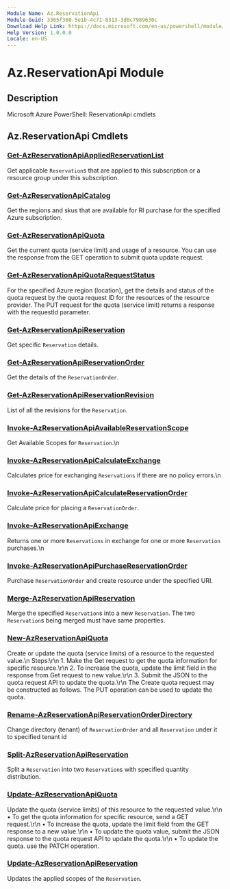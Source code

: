 ```yaml
---
Module Name: Az.ReservationApi
Module Guid: 3365f360-5e1b-4c71-8313-3d0c7989630c
Download Help Link: https://docs.microsoft.com/en-us/powershell/module/az.reservationapi
Help Version: 1.0.0.0
Locale: en-US
---
```


# Az.ReservationApi Module
## Description
Microsoft Azure PowerShell: ReservationApi cmdlets

## Az.ReservationApi Cmdlets
### [Get-AzReservationApiAppliedReservationList](Get-AzReservationApiAppliedReservationList.md)
Get applicable `Reservation`s that are applied to this subscription or a resource group under this subscription.

### [Get-AzReservationApiCatalog](Get-AzReservationApiCatalog.md)
Get the regions and skus that are available for RI purchase for the specified Azure subscription.

### [Get-AzReservationApiQuota](Get-AzReservationApiQuota.md)
Get the current quota (service limit) and usage of a resource.
You can use the response from the GET operation to submit quota update request.

### [Get-AzReservationApiQuotaRequestStatus](Get-AzReservationApiQuotaRequestStatus.md)
For the specified Azure region (location), get the details and status of the quota request by the quota request ID for the resources of the resource provider.
The PUT request for the quota (service limit) returns a response with the requestId parameter.

### [Get-AzReservationApiReservation](Get-AzReservationApiReservation.md)
Get specific `Reservation` details.

### [Get-AzReservationApiReservationOrder](Get-AzReservationApiReservationOrder.md)
Get the details of the `ReservationOrder`.

### [Get-AzReservationApiReservationRevision](Get-AzReservationApiReservationRevision.md)
List of all the revisions for the `Reservation`.

### [Invoke-AzReservationApiAvailableReservationScope](Invoke-AzReservationApiAvailableReservationScope.md)
Get Available Scopes for `Reservation`.\n

### [Invoke-AzReservationApiCalculateExchange](Invoke-AzReservationApiCalculateExchange.md)
Calculates price for exchanging `Reservations` if there are no policy errors.\n

### [Invoke-AzReservationApiCalculateReservationOrder](Invoke-AzReservationApiCalculateReservationOrder.md)
Calculate price for placing a `ReservationOrder`.

### [Invoke-AzReservationApiExchange](Invoke-AzReservationApiExchange.md)
Returns one or more `Reservations` in exchange for one or more `Reservation` purchases.\n

### [Invoke-AzReservationApiPurchaseReservationOrder](Invoke-AzReservationApiPurchaseReservationOrder.md)
Purchase `ReservationOrder` and create resource under the specified URI.

### [Merge-AzReservationApiReservation](Merge-AzReservationApiReservation.md)
Merge the specified `Reservation`s into a new `Reservation`.
The two `Reservation`s being merged must have same properties.

### [New-AzReservationApiQuota](New-AzReservationApiQuota.md)
Create or update the quota (service limits) of a resource to the requested value.\n Steps:\r\n  1.
Make the Get request to get the quota information for specific resource.\r\n  2.
To increase the quota, update the limit field in the response from Get request to new value.\r\n  3.
Submit the JSON to the quota request API to update the quota.\r\n  The Create quota request may be constructed as follows.
The PUT operation can be used to update the quota.

### [Rename-AzReservationApiReservationOrderDirectory](Rename-AzReservationApiReservationOrderDirectory.md)
Change directory (tenant) of `ReservationOrder` and all `Reservation` under it to specified tenant id

### [Split-AzReservationApiReservation](Split-AzReservationApiReservation.md)
Split a `Reservation` into two `Reservation`s with specified quantity distribution.

### [Update-AzReservationApiQuota](Update-AzReservationApiQuota.md)
Update the quota (service limits) of this resource to the requested value.\r\n  • To get the quota information for specific resource, send a GET request.\r\n  • To increase the quota, update the limit field from the GET response to a new value.\r\n  • To update the quota value, submit the JSON response to the quota request API to update the quota.\r\n  • To update the quota.
use the PATCH operation.

### [Update-AzReservationApiReservation](Update-AzReservationApiReservation.md)
Updates the applied scopes of the `Reservation`.


